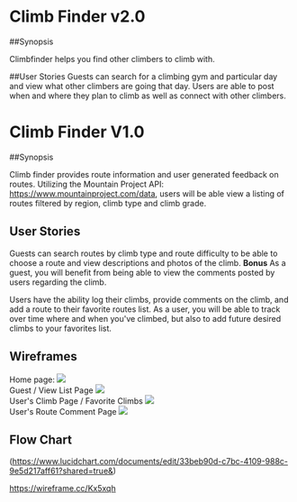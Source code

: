 # Climb Finder v2.0
##Synopsis

Climbfinder helps you find other climbers to climb with.

##User Stories
Guests can search for a climbing gym and particular day and view what other climbers are going that day. Users are able to post when and where they plan to climb as well as connect with other climbers. 


# Climb Finder V1.0
##Synopsis

Climb finder provides route information and user generated feedback on routes. Utilizing the Mountain Project API: https://www.mountainproject.com/data, users will be able view a listing of routes filtered by region, climb type and climb grade.   

## User Stories
Guests can search routes by climb type and route difficulty to be able to choose a route and view descriptions and photos of the climb. **Bonus** As a guest, you will benefit from being able to view the comments posted by users regarding the climb. 

Users have the ability log their climbs, provide comments on the climb, and add a route to their favorite routes list. As a user, you will be able to track over time where and when you've climbed, but also to add future desired climbs to your favorites list. 

## Wireframes

Home page:
![](http://i.imgur.com/L260Lhs.png)
<br>
Guest / View List Page
![](http://i.imgur.com/7BX3Y9g.png)
<br>
User's Climb Page / Favorite Climbs
![](http://i.imgur.com/QhcJCee.png)
<br>
User's Route Comment Page
![](http://i.imgur.com/i6MdgJz.png)

## Flow Chart

(https://www.lucidchart.com/documents/edit/33beb90d-c7bc-4109-988c-9e5d217aff61?shared=true&)


https://wireframe.cc/Kx5xqh
<br>
<br>
<br>
<br>
<br>
<br>
<br>
<br>
<br>

